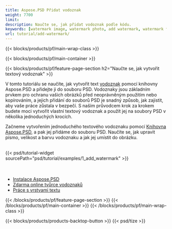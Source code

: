 ```yaml
---
title: Aspose.PSD Přidat vodoznak
weight: 7700
limit: 
description: Naučte se, jak přidat vodoznak podle kódu.
keywords: [watermark image, watermark photo, add watermark, watermark for psd, export psd, open photoshop file, psd file preview, watermark photoshop]
url: tutorial/add-watermark/
---
```


{{< blocks/products/pf/main-wrap-class >}}


{{< blocks/products/pf/main-container >}}


{{< blocks/products/pf/feature-page-section h2="Naučte se, jak vytvořit textový vodoznak" >}}

<p>
V tomto tutoriálu se naučíte, jak vytvořit text <a href="https://products.aspose.app/psd/watermark">vodoznak</a> pomocí knihovny Aspose.PSD a přidejte ji do souboru PSD. Vodoznaky jsou základním prvkem pro ochranu vašich obrázků před neoprávněným použitím nebo kopírováním, a jejich přidání do souborů PSD je snadný způsob, jak zajistit, aby vaše práce zůstala v bezpečí. S naším průvodcem krok za krokem budete moci vytvořit vlastní textový vodoznak a použít jej na soubory PSD v několika jednoduchých krocích.
</p>

<p>
Začneme vytvořením jednoduchého textového vodoznaku pomocí <a href="https://www.nuget.org/packages/Aspose.PSD">Knihovna Aspose.PSD</a>, a pak jej přidáme do souboru PSD. Naučíte se, jak upravit písmo, velikost a barvu vodoznaku a jak jej umístit do obrázku.
</p>

<br />
{{< psd/tutorial-widget sourcePath="psd/tutorial/examples/1_add_watermark" >}}
<br />

<br />
<br />
<div class="code-sample">
    <ul class="link-list">
        <li class="link-item"><a href="https://docs.aspose.com/psd/net/installation/">Instalace Aspose.PSD</a></li>
        <li class="link-item"><a href="https://products.aspose.app/psd/watermark">Zdarma online tvůrce vodoznaků</a></li>
        <li class="link-item"><a href="https://docs.aspose.com/psd/net/working-with-text-layers/">Práce s vrstvami textu</a></li>
    </ul>
</div>


{{< /blocks/products/pf/feature-page-section >}}
{{< /blocks/products/pf/main-container >}}
{{< /blocks/products/pf/main-wrap-class >}}

{{< blocks/products/products-backtop-button >}}
{{< psd/tize >}}
